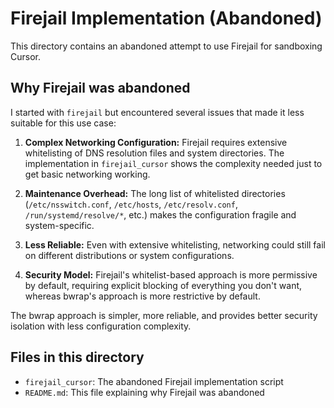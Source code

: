 # Firejail Implementation (Abandoned)

This directory contains an abandoned attempt to use Firejail for sandboxing Cursor.

## Why Firejail was abandoned

I started with `firejail` but encountered several issues that made it less suitable for this use case:

1. **Complex Networking Configuration:** Firejail requires extensive whitelisting of DNS resolution files and system directories. The implementation in `firejail_cursor` shows the complexity needed just to get basic networking working.

2. **Maintenance Overhead:** The long list of whitelisted directories (`/etc/nsswitch.conf`, `/etc/hosts`, `/etc/resolv.conf`, `/run/systemd/resolve/*`, etc.) makes the configuration fragile and system-specific.

3. **Less Reliable:** Even with extensive whitelisting, networking could still fail on different distributions or system configurations.

4. **Security Model:** Firejail's whitelist-based approach is more permissive by default, requiring explicit blocking of everything you don't want, whereas bwrap's approach is more restrictive by default.

The bwrap approach is simpler, more reliable, and provides better security isolation with less configuration complexity.

## Files in this directory

- `firejail_cursor`: The abandoned Firejail implementation script
- `README.md`: This file explaining why Firejail was abandoned
